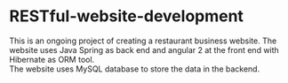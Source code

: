 # RESTful-website-development
This is an ongoing project of creating a restaurant business website. The website uses Java Spring as back end and angular 2 at the front end with Hibernate as ORM tool.  
The website uses MySQL database to store the data in the backend. 
